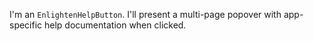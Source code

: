 I'm an `EnlightenHelpButton`.  I'll present a multi-page popover with app-specific help documentation when clicked.
